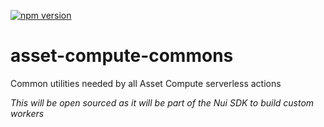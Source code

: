 <!--- when a new release happens, the VERSION and URL in the badge have to be manually updated because it's a private registry --->
[![npm version](https://img.shields.io/badge/%40nui%2Fasset--compute--commons-1.2.3-blue.svg)](https://artifactory.corp.adobe.com/artifactory/npm-nui-release/@nui/asset-compute-commons/-/@nui/asset-compute-commons-1.2.3.tgz)

# asset-compute-commons
Common utilities needed by all Asset Compute serverless actions

_This will be open sourced as it will be part of the Nui SDK to build custom workers_
